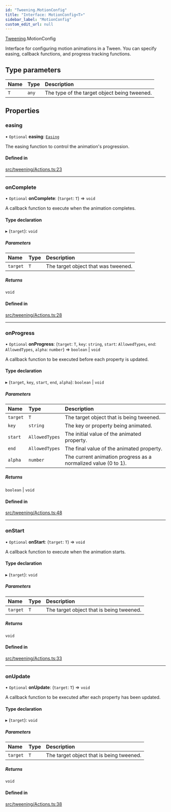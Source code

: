 ```yaml
---
id: "Tweening.MotionConfig"
title: "Interface: MotionConfig<T>"
sidebar_label: "MotionConfig"
custom_edit_url: null
---
```


[Tweening](../namespaces/Tweening.md).MotionConfig

Interface for configuring motion animations in a Tween.
You can specify easing, callback functions, and progress tracking functions.

## Type parameters

| Name | Type | Description |
| :------ | :------ | :------ |
| `T` | `any` | The type of the target object being tweened. |

## Properties

### easing

• `Optional` **easing**: [`Easing`](../namespaces/Tweening.md#easing)

The easing function to control the animation's progression.

#### Defined in

[src/tweening/Actions.ts:23](https://github.com/agargaro/three.ez/blob/c98e2000aba94763fdfaf44f220a0d54ccd99dd1/src/tweening/Actions.ts#L23)

___

### onComplete

• `Optional` **onComplete**: (`target`: `T`) => `void`

A callback function to execute when the animation completes.

#### Type declaration

▸ (`target`): `void`

##### Parameters

| Name | Type | Description |
| :------ | :------ | :------ |
| `target` | `T` | The target object that was tweened. |

##### Returns

`void`

#### Defined in

[src/tweening/Actions.ts:28](https://github.com/agargaro/three.ez/blob/c98e2000aba94763fdfaf44f220a0d54ccd99dd1/src/tweening/Actions.ts#L28)

___

### onProgress

• `Optional` **onProgress**: (`target`: `T`, `key`: `string`, `start`: `AllowedTypes`, `end`: `AllowedTypes`, `alpha`: `number`) => `boolean` \| `void`

A callback function to be executed before each property is updated.

#### Type declaration

▸ (`target`, `key`, `start`, `end`, `alpha`): `boolean` \| `void`

##### Parameters

| Name | Type | Description |
| :------ | :------ | :------ |
| `target` | `T` | The target object that is being tweened. |
| `key` | `string` | The key or property being animated. |
| `start` | `AllowedTypes` | The initial value of the animated property. |
| `end` | `AllowedTypes` | The final value of the animated property. |
| `alpha` | `number` | The current animation progress as a normalized value (0 to 1). |

##### Returns

`boolean` \| `void`

#### Defined in

[src/tweening/Actions.ts:48](https://github.com/agargaro/three.ez/blob/c98e2000aba94763fdfaf44f220a0d54ccd99dd1/src/tweening/Actions.ts#L48)

___

### onStart

• `Optional` **onStart**: (`target`: `T`) => `void`

A callback function to execute when the animation starts.

#### Type declaration

▸ (`target`): `void`

##### Parameters

| Name | Type | Description |
| :------ | :------ | :------ |
| `target` | `T` | The target object that is being tweened. |

##### Returns

`void`

#### Defined in

[src/tweening/Actions.ts:33](https://github.com/agargaro/three.ez/blob/c98e2000aba94763fdfaf44f220a0d54ccd99dd1/src/tweening/Actions.ts#L33)

___

### onUpdate

• `Optional` **onUpdate**: (`target`: `T`) => `void`

A callback function to be executed after each property has been updated.

#### Type declaration

▸ (`target`): `void`

##### Parameters

| Name | Type | Description |
| :------ | :------ | :------ |
| `target` | `T` | The target object that is being tweened. |

##### Returns

`void`

#### Defined in

[src/tweening/Actions.ts:38](https://github.com/agargaro/three.ez/blob/c98e2000aba94763fdfaf44f220a0d54ccd99dd1/src/tweening/Actions.ts#L38)
